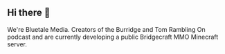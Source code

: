 ## Hi there 👋
We're Bluetale Media. Creators of the Burridge and Tom Rambling On podcast and are currently developing a public Bridgecraft MMO Minecraft server.
